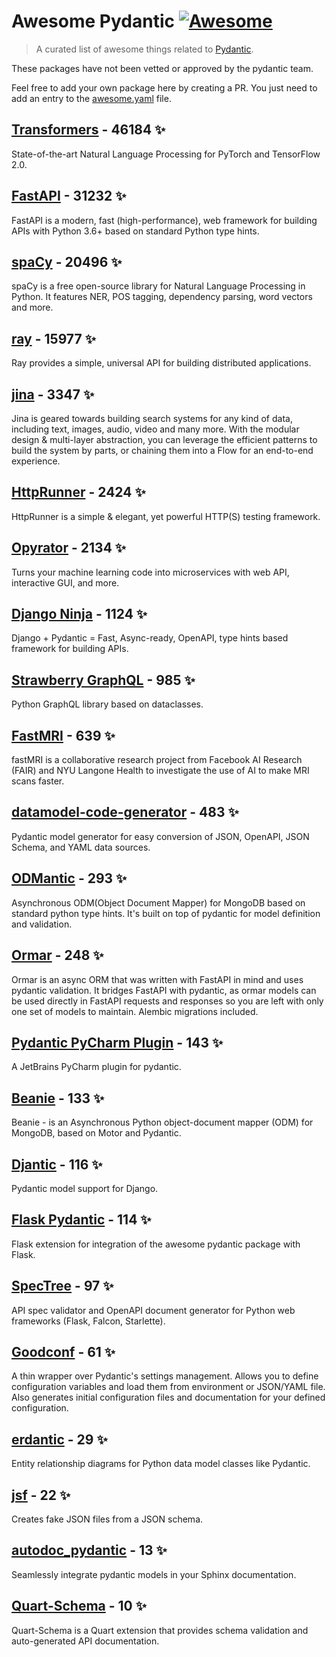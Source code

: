 # Awesome Pydantic [![Awesome](https://awesome.re/badge-flat.svg)](https://github.com/sindresorhus/awesome)

> A curated list of awesome things related to [Pydantic](https://pydantic-docs.helpmanual.io/).

These packages have not been vetted or approved by the pydantic team.

Feel free to add your own package here by creating a PR. You just need to add an entry to the [awesome.yaml](./awesome.yaml) file.


## [Transformers](https://github.com/huggingface/transformers) - 46184 ✨

State-of-the-art Natural Language Processing for PyTorch and TensorFlow 2.0.

## [FastAPI](https://github.com/tiangolo/fastapi) - 31232 ✨

FastAPI is a modern, fast (high-performance), web framework for building APIs with Python 3.6+ based on standard Python type hints.

## [spaCy](https://github.com/explosion/spaCy) - 20496 ✨

spaCy is a free open-source library for Natural Language Processing in Python. It features NER, POS tagging, dependency parsing, word vectors and more.

## [ray](https://github.com/ray-project/ray) - 15977 ✨

Ray provides a simple, universal API for building distributed applications.

## [jina](https://github.com/jina-ai/jina) - 3347 ✨

Jina is geared towards building search systems for any kind of data, including text, images, audio, video and many more. With the modular design & multi-layer abstraction, you can leverage the efficient patterns to build the system by parts, or chaining them into a Flow for an end-to-end experience.

## [HttpRunner](https://github.com/httprunner/httprunner) - 2424 ✨

HttpRunner is a simple & elegant, yet powerful HTTP(S) testing framework.

## [Opyrator](https://github.com/ml-tooling/opyrator) - 2134 ✨

Turns your machine learning code into microservices with web API, interactive GUI, and more.

## [Django Ninja](https://github.com/vitalik/django-ninja) - 1124 ✨

Django + Pydantic = Fast, Async-ready, OpenAPI, type hints based framework for building APIs.

## [Strawberry GraphQL](https://github.com/strawberry-graphql/strawberry) - 985 ✨

Python GraphQL library based on dataclasses.

## [FastMRI](https://github.com/facebookresearch/fastMRI) - 639 ✨

fastMRI is a collaborative research project from Facebook AI Research (FAIR) and NYU Langone Health to investigate the use of AI to make MRI scans faster.

## [datamodel-code-generator](https://github.com/koxudaxi/datamodel-code-generator) - 483 ✨

Pydantic model generator for easy conversion of JSON, OpenAPI, JSON Schema, and YAML data sources.

## [ODMantic](https://github.com/art049/odmantic) - 293 ✨

Asynchronous ODM(Object Document Mapper) for MongoDB based on standard python type hints. It's built on top of pydantic for model definition and validation.

## [Ormar](https://github.com/collerek/ormar) - 248 ✨

Ormar is an async ORM that was written with FastAPI in mind and uses pydantic validation. It bridges FastAPI with pydantic, as ormar models can be used directly in FastAPI requests and responses so you are left with only one set of models to maintain. Alembic migrations included.

## [Pydantic PyCharm Plugin](https://github.com/koxudaxi/pydantic-pycharm-plugin) - 143 ✨

A JetBrains PyCharm plugin for pydantic.

## [Beanie](https://github.com/roman-right/beanie) - 133 ✨

Beanie - is an Asynchronous Python object-document mapper (ODM) for MongoDB, based on Motor and Pydantic.

## [Djantic](https://github.com/jordaneremieff/djantic) - 116 ✨

Pydantic model support for Django.

## [Flask Pydantic](https://github.com/bauerji/flask_pydantic) - 114 ✨

Flask extension for integration of the awesome pydantic package with Flask.

## [SpecTree](https://github.com/0b01001001/spectree) - 97 ✨

API spec validator and OpenAPI document generator for Python web frameworks (Flask, Falcon, Starlette).

## [Goodconf](https://github.com/lincolnloop/goodconf) - 61 ✨

A thin wrapper over Pydantic's settings management. Allows you to define configuration variables and load them from environment or JSON/YAML file. Also generates initial configuration files and documentation for your defined configuration.

## [erdantic](https://github.com/drivendataorg/erdantic) - 29 ✨

Entity relationship diagrams for Python data model classes like Pydantic.

## [jsf](https://github.com/ghandic/jsf) - 22 ✨

Creates fake JSON files from a JSON schema.

## [autodoc_pydantic](https://github.com/mansenfranzen/autodoc_pydantic) - 13 ✨

Seamlessly integrate pydantic models in your Sphinx documentation.

## [Quart-Schema](https://gitlab.com/pgjones/quart-schema) - 10 ✨

Quart-Schema is a Quart extension that provides schema validation and auto-generated API documentation.
